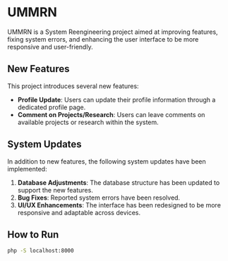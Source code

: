 # UMMRN

UMMRN is a System Reengineering project aimed at improving features, fixing system errors, and enhancing the user interface to be more responsive and user-friendly.

## New Features
This project introduces several new features:
- **Profile Update**: Users can update their profile information through a dedicated profile page.
- **Comment on Projects/Research**: Users can leave comments on available projects or research within the system.

## System Updates
In addition to new features, the following system updates have been implemented:
1. **Database Adjustments**: The database structure has been updated to support the new features.
2. **Bug Fixes**: Reported system errors have been resolved.
3. **UI/UX Enhancements**: The interface has been redesigned to be more responsive and adaptable across devices.

## How to Run
   ```bash
   php -S localhost:8000